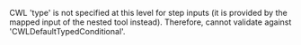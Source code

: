 CWL 'type' is not specified at this level for step inputs
(it is provided by the mapped input of the nested tool instead).
Therefore, cannot validate against 'CWLDefaultTypedConditional'.
